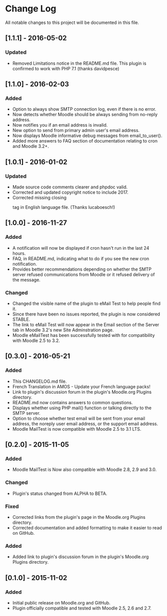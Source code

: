 # Change Log
All notable changes to this project will be documented in this file.

## [1.1.1] - 2016-05-02
### Updated
- Removed Limitations notice in the README.md file. This plugin is confirmed to work with PHP 7.1 (thanks davidpesce)

## [1.1.0] - 2016-02-03
### Added
- Option to always show SMTP connection log, even if there is no error.
- Now detects whether Moodle should be always sending from no-reply address.
- Now notifies you if an email address is invalid.
- New option to send from primary admin user's email address.
- Now displays Moodle informative debug messages from email_to_user(). 
- Added more answers to FAQ section of documentation relating to cron and Moodle 3.2+.

## [1.0.1] - 2016-01-02
### Updated
- Made source code comments clearer and phpdoc valid.
- Corrected and updated copyright notice to include 2017.
- Corrected missing closing </p> tag in English language file. (Thanks lucaboesch!)

## [1.0.0] - 2016-11-27
### Added
- A notification will now be displayed if cron hasn't run in the last 24 hours.
- FAQ, in README.md, indicating what to do if you see the new cron notification.
- Provides better recommendations depending on whether the SMTP server
  refused communications from Moodle or it refused delivery of the message.

### Changed
- Changed the visible name of the plugin to eMail Test to help people find it.
- Since there have been no issues reported, the plugin is now considered STABLE.
- The link to eMail Test will now appear in the Email section of the Server tab
  in Moodle 3.2's new Site Adminstration page.
- Moodle eMailTest has been successfully tested with for compatibility
  with Moodle 2.5 to 3.2.

## [0.3.0] - 2016-05-21
### Added
- This CHANGELOG.md file.
- French Translation in AMOS - Update your French language packs!
- Link to plugin's discussion forum in the plugin's Moodle.org Plugins directory.
- README.md now contains answers to common questions.
- Displays whether using PHP mail() function or talking directly to the SMTP server.
- Option to choose whether test email will be sent from your email address,
  the noreply user email address, or the support email address.
- Moodle MailTest is now compatible with Moodle 2.5 to 3.1 LTS.

## [0.2.0] - 2015-11-05
### Added
- Moodle MailTest is Now also compatible with Moodle 2.8, 2.9 and 3.0.

### Changed
- Plugin's status changed from ALPHA to BETA.

### Fixed
- Corrected links from the plugin's page in the Moodle.org Plugins directory.
- Corrected documentation and added formatting to make it easier to read on GitHub.

### Added
- Added link to plugin's discussion forum in the plugin's Moodle.org Plugins directory.

## [0.1.0] - 2015-11-02
### Added
- Initial public release on Moodle.org and GitHub.
- Plugin officially compatible and tested with Moodle 2.5, 2.6 and 2.7.
